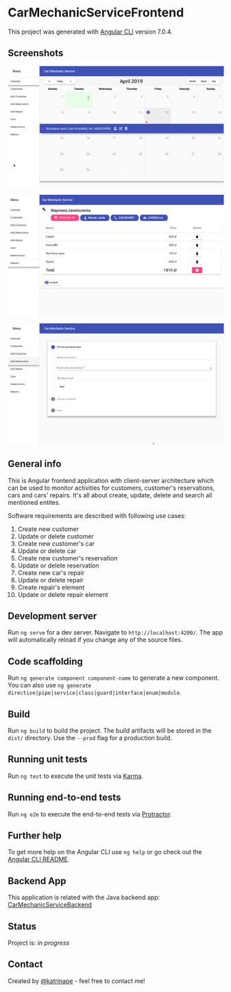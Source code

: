 # CarMechanicServiceFrontend

This project was generated with [Angular CLI](https://github.com/angular/angular-cli) version 7.0.4.

## Screenshots
![IMG1](./img/Calendar.png)

![IMG2](./img/CarMechanicService.png)

![IMG3](./img/Reservation.png)

## General info
This is Angular frontend application with client-server architecture which can be used to monitor activities for customers, customer's reservations, cars and cars' repairs. It's all about create, update, delete and search all mentioned entites.

Software requirements are described with following use cases:

1. Create new customer
2. Update or delete customer
3. Create new customer's car
4. Update or delete car
5. Create new customer's reservation
6. Update or delete reservation
7. Create new car's repair
8. Update or delete repair
9. Create repair's element
10. Update or delete repair element

## Development server

Run `ng serve` for a dev server. Navigate to `http://localhost:4200/`. The app will automatically reload if you change any of the source files.

## Code scaffolding

Run `ng generate component component-name` to generate a new component. You can also use `ng generate directive|pipe|service|class|guard|interface|enum|module`.

## Build

Run `ng build` to build the project. The build artifacts will be stored in the `dist/` directory. Use the `--prod` flag for a production build.

## Running unit tests

Run `ng test` to execute the unit tests via [Karma](https://karma-runner.github.io).

## Running end-to-end tests

Run `ng e2e` to execute the end-to-end tests via [Protractor](http://www.protractortest.org/).

## Further help

To get more help on the Angular CLI use `ng help` or go check out the [Angular CLI README](https://github.com/angular/angular-cli/blob/master/README.md).

## Backend App
This application is related with the Java backend app:
[CarMechanicServiceBackend](https://github.com/katrinape/CarMechanicServiceBackend)

## Status
Project is: _in progress_

## Contact
Created by [@katrinape](https://github.com/katrinape) - feel free to contact me!
